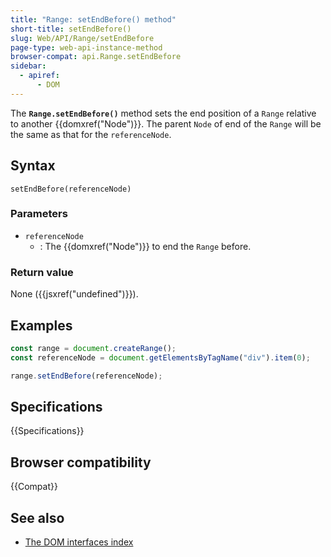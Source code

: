 ```yaml
---
title: "Range: setEndBefore() method"
short-title: setEndBefore()
slug: Web/API/Range/setEndBefore
page-type: web-api-instance-method
browser-compat: api.Range.setEndBefore
sidebar:
  - apiref:
      - DOM
---
```


The **`Range.setEndBefore()`** method sets the end position of
a `Range` relative to another {{domxref("Node")}}. The parent
`Node` of end of the `Range` will be the same as that for the
`referenceNode`.

## Syntax

```js-nolint
setEndBefore(referenceNode)
```

### Parameters

- `referenceNode`
  - : The {{domxref("Node")}} to end the `Range` before.

### Return value

None ({{jsxref("undefined")}}).

## Examples

```js
const range = document.createRange();
const referenceNode = document.getElementsByTagName("div").item(0);

range.setEndBefore(referenceNode);
```

## Specifications

{{Specifications}}

## Browser compatibility

{{Compat}}

## See also

- [The DOM interfaces index](/en-US/docs/Web/API/Document_Object_Model)
